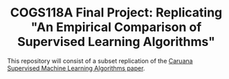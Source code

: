 <h1 align="center">COGS118A Final Project: Replicating "An Empirical Comparison of Supervised Learning Algorithms"</h1>

This repository will consist of a subset replication of the [Caruana Supervised Machine Learning Algorithms paper](https://www.cs.cornell.edu/~caruana/ctp/ct.papers/caruana.icml06.pdf).

